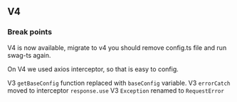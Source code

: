 ## V4

### Break points

V4 is now available, migrate to v4 you should remove config.ts file and run swag-ts again.

On V4 we used axios interceptor, so that is easy to config.

V3 `getBaseConfig` function replaced with `baseConfig` variable.
V3 `errorCatch` moved to interceptor `response.use`
V3 `Exception` renamed to `RequestError`
